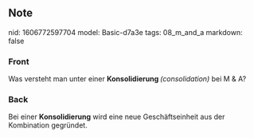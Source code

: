 ## Note
nid: 1606772597704
model: Basic-d7a3e
tags: 08_m_and_a
markdown: false

### Front
<p>Was versteht man unter einer <b>Konsolidierung </b><i>(consolidation) </i>bei M & A?</p>

### Back
Bei einer <b>Konsolidierung</b> wird eine neue Geschäftseinheit aus der Kombination gegründet.
